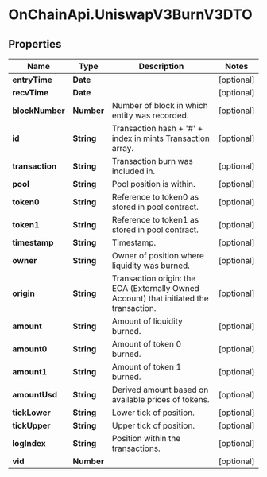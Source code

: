 # OnChainApi.UniswapV3BurnV3DTO

## Properties

Name | Type | Description | Notes
------------ | ------------- | ------------- | -------------
**entryTime** | **Date** |  | [optional] 
**recvTime** | **Date** |  | [optional] 
**blockNumber** | **Number** | Number of block in which entity was recorded. | [optional] 
**id** | **String** | Transaction hash + &#39;#&#39; + index in mints Transaction array. | [optional] 
**transaction** | **String** | Transaction burn was included in. | [optional] 
**pool** | **String** | Pool position is within. | [optional] 
**token0** | **String** | Reference to token0 as stored in pool contract. | [optional] 
**token1** | **String** | Reference to token1 as stored in pool contract. | [optional] 
**timestamp** | **String** | Timestamp. | [optional] 
**owner** | **String** | Owner of position where liquidity was burned. | [optional] 
**origin** | **String** | Transaction origin: the EOA (Externally Owned Account) that initiated the transaction. | [optional] 
**amount** | **String** | Amount of liquidity burned. | [optional] 
**amount0** | **String** | Amount of token 0 burned. | [optional] 
**amount1** | **String** | Amount of token 1 burned. | [optional] 
**amountUsd** | **String** | Derived amount based on available prices of tokens. | [optional] 
**tickLower** | **String** | Lower tick of position. | [optional] 
**tickUpper** | **String** | Upper tick of position. | [optional] 
**logIndex** | **String** | Position within the transactions. | [optional] 
**vid** | **Number** |  | [optional] 


